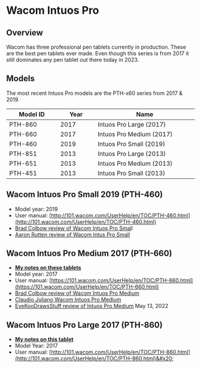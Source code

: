 # Wacom Intuos Pro

## Overview

Wacom has three professional pen tablets currently in production. These are the best pen tablets ever made. Even though this series is from 2017 it still dominates any pen tablet out there today in 2023.

## Models

The most recent Intuos Pro models are the PTH-x60 series from 2017 & 2019.

<table><thead><tr><th width="131">Model ID</th><th width="90.39344262295083">Year</th><th width="279">Name</th></tr></thead><tbody><tr><td>PTH-860</td><td>2017</td><td>Intuos Pro Large (2017)</td></tr><tr><td>PTH-660</td><td>2017</td><td>Intuos Pro Medium (2017)</td></tr><tr><td>PTH-460</td><td>2019</td><td>Intuos Pro Small (2019)</td></tr><tr><td>PTH-851</td><td>2013</td><td>Intuos Pro Large (2013)</td></tr><tr><td>PTH-651</td><td>2013</td><td>Intuos Pro Medium (2013)</td></tr><tr><td>PTH-451</td><td>2013</td><td>Intuos Pro Small (2013)</td></tr></tbody></table>

## Wacom Intuos Pro Small 2019 (PTH-460)

* Model year: 2019
* User manual: [http://101.wacom.com/UserHelp/en/TOC/PTH-460.html](http://101.wacom.com/UserHelp/en/TOC/PTH-460.html)
* [Brad Colbow review of Wacom Intuos Pro Smal](https://www.youtube.com/watch?v=VhR4dcxd\_DU)l &#x20;
* [Aaron Rutten review of Wacom Intus Pro Small](https://youtu.be/ZHIsUKtVbio)&#x20;

## Wacom Intuos Pro Medium 2017 (PTH-660)

* [**My notes on these tablets**](../../../7p-notes/7p-notes-wacom/7p-notes-wacom-intuos-pro-medium-pth-660.md)&#x20;
* Model year: 2017
* User manual: [https://101.wacom.com/UserHelp/en/TOC/PTH-660.html](https://101.wacom.com/UserHelp/en/TOC/PTH-660.html)
* [Brad Colbow review of Wacom Intuos Pro Medium](https://youtu.be/bbOGvAW3o-M)&#x20;
* [Claudio Juliano Wacom Intuos Pro Medium](https://youtu.be/lKJYuRQfLkc)&#x20;
* [EyeKooDrawsStuff review of Intuos Pro Medium](https://www.youtube.com/watch?v=XozM9fs9Jlc) May 13, 2022

## Wacom Intuos Pro Large 2017 (PTH-860)

* [**My notes on this tablet**](https://app.gitbook.com/o/-LBUpLETf4LFiwdypBiE/s/Nde0PQIvNcFZNVxuTO0G/\~/changes/2035/7p-notes/wacom/7p-notes-wacom-intuos-pro-large-pth-860)
* Model Year: 2017
* User manual: [http://101.wacom.com/UserHelp/en/TOC/PTH-860.html](http://101.wacom.com/UserHelp/en/TOC/PTH-860.html)&#x20;

